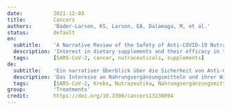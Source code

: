 ```yaml
---
date:          2021-12-03
title:         Cancers
authors:       'Bader-Larsen, KS, Larson, EA, Dalamaga, M, et al.'
status:        default
en:
  subtitle:    'A Narrative Review of the Safety of Anti-COVID-19 Nutraceuticals for Patients with Cancer'
  description: 'Interest in dietary supplements and their efficacy in treating and preventing disease has increased greatly since the outbreak of the COVID-19 pandemic. Due to the risk of severe COVID-19 in patients with cancer, we conducted a narrative review aiming to better understand the data on the safety of the most efficacious "anti-COVID-19" nutraceuticals for patients with cancer. We conducted a PubMed database search aimed at identifying the most effective nutrients for use against COVID-19. For the identified nutraceuticals, we searched PubMed again regarding their safety for patients with cancer. Fifty-four total records (52 independent studies) were retrieved, pertaining to vitamin D, vitamin C, selenium, omega-3 fatty acids, and zinc. Vitamin D results from 23 articles indicated safe use, but two articles indicated potential harm. All 14 articles for vitamin C and five out of six articles for selenium indicated the safety of use (one study for selenium suggested harm with high-dose supplementation). Results for omega-3 fatty acids (seven articles) and zinc (one article), however, were rather mixed regarding safety. We conclude that vitamin D, vitamin C, and selenium supplements are likely safe or even beneficial at typically recommended doses; however, caution is urged with omega-3 fatty acid supplements, and zinc supplements should likely be avoided. More experimental research is needed, and nutraceutical use by patients with cancer should always be under the supervision of a healthcare team.'
  tags:        [SARS-CoV-2, cancer, nutraceuticals, supplements]
de:
  subtitle:    'Ein narrativer Überblick über die Sicherheit von Anti-COVID-19-Nutrazeutika für Krebspatienten'
  description: 'Das Interesse an Nahrungsergänzungsmitteln und ihrer Wirksamkeit bei der Behandlung und Vorbeugung von Krankheiten hat seit dem Ausbruch der COVID-19-Pandemie stark zugenommen. Aufgrund des Risikos einer schweren COVID-19-Erkrankung bei Krebspatienten haben wir einen narrativen Review durchgeführt, um die Daten zur Sicherheit der wirksamsten "Anti-COVID-19"-Nahrungsergänzungsmittel für Krebspatienten besser zu verstehen. Wir führten eine PubMed-Datenbankrecherche durch, um die wirksamsten Nährstoffe zur Verwendung gegen COVID-19 zu ermitteln. Für die identifizierten Nutrazeutika haben wir in PubMed erneut nach ihrer Sicherheit für Krebspatienten gesucht. Es wurden insgesamt 54 Datensätze (52 unabhängige Studien) zu Vitamin D, Vitamin C, Selen, Omega-3-Fettsäuren und Zink gefunden. Die Ergebnisse von 23 Artikeln zu Vitamin D wiesen auf eine sichere Anwendung hin, zwei Artikel wiesen jedoch auf mögliche Schäden hin. Alle 14 Artikel zu Vitamin C und fünf von sechs Artikeln zu Selen wiesen auf eine sichere Anwendung hin (eine Studie zu Selen deutete auf eine schädliche Wirkung bei hochdosierter Supplementierung hin). Die Ergebnisse für Omega-3-Fettsäuren (sieben Artikel) und Zink (ein Artikel) waren in Bezug auf die Sicherheit jedoch eher gemischt. Wir kommen zu dem Schluss, dass Nahrungsergänzungsmittel mit Vitamin D, Vitamin C und Selen in den üblicherweise empfohlenen Dosen wahrscheinlich sicher oder sogar vorteilhaft sind; bei Nahrungsergänzungsmitteln mit Omega-3-Fettsäuren ist jedoch Vorsicht geboten, und Zink sollte wahrscheinlich nicht eingenommen werden. Es sind weitere experimentelle Untersuchungen erforderlich, und die Einnahme von Nahrungsergänzungsmitteln durch Krebspatienten sollte immer unter der Aufsicht eines medizinischen Teams erfolgen.' 
  tags:        [SARS-CoV-2, Krebs, Nutrazeutika, Nahrungsergänzungsmittel]
group:         'Treatments'
credit:        https://doi.org/10.3390/cancers13236094
---
```

